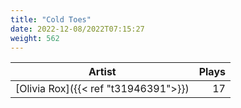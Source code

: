 ```yaml
---
title: "Cold Toes"
date: 2022-12-08/2022T07:15:27
weight: 562
---
```




 Artist | Plays 
----- | -----:
[Olivia Rox]({{< ref "t31946391">}}) | 17
